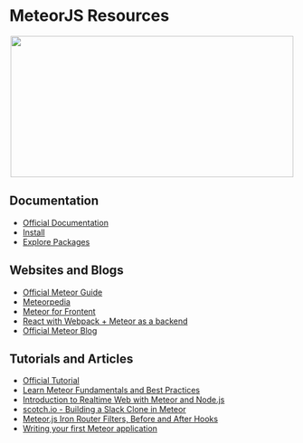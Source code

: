 # MeteorJS Resources

<div align="center">
	<code><img height="250" width="500" src="https://d14jjfgstdxsoz.cloudfront.net/assets/meteor-logo.svg"></code>
</div>

## Documentation

* [Official Documentation](https://docs.meteor.com/)
* [Install](https://www.meteor.com/install)
* [Explore Packages](https://atmospherejs.com/)

## Websites and Blogs

* [Official Meteor Guide](https://guide.meteor.com/)
* [Meteorpedia](http://www.meteorpedia.com/read/Main_Page)
* [Meteor for Frontent](https://davidwalsh.name/meteor-frontend-engineers)
* [React with Webpack + Meteor as a backend](hhttp://julian.io/react-with-webpack-meteor-as-a-backend/)
* [Official Meteor Blog](https://blog.meteor.com/)

## Tutorials and Articles

* [Official Tutorial](https://www.meteor.com/tutorials/blaze/creating-an-app)
* [Learn Meteor Fundamentals and Best Practices](http://andrewscala.com/meteor/)
* [Introduction to Realtime Web with Meteor and Node.js](https://www.andrewmunsell.com/blog/introduction-to-realtime-web-meteor-and-nodejs)
* [scotch.io - Building a Slack Clone in Meteor](https://scotch.io/tutorials/building-a-slack-clone-in-meteor-js-getting-started)
* [Meteor.js Iron Router Filters, Before and After Hooks](http://www.manuel-schoebel.com/blog/meteorjs-iron-router-filters-before-and-after-hooks)
* [Writing your first Meteor application](http://sebastiandahlgren.se/2013/07/17/tutorial-writing-your-first-metor-application/)